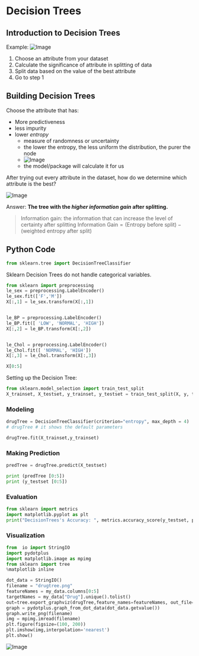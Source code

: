 # Decision Trees

## Introduction to Decision Trees

Example:
![Image](https://i.imgur.com/BGpi93n.png)

1. Choose an attribute from your dataset
2. Calculate the significance of attribute in splitting of data
3. Split data based on the value of the best attribute
4. Go to step 1

## Building Decision Trees

Choose the attribute that has:

+ More predictiveness
+ less impurity
+ lower *entropy*
    + measure of randomness or uncertainty
    + the lower the entropy, the less uniform the distribution, the purer the node
    + ![Image](https://i.imgur.com/RaTUurm.png)
    + the model/package will calculate it for us


After trying out every attribute in the dataset, how do we determine which attribute is the best?

![Image](https://i.imgur.com/38jDdcm.png)

Answer: **The tree with the *higher* *information gain* after splitting.**

> Information gain: the information that can increase the level of certainty after splitting
> $\text{Information Gain} = \text{(Entropy before split)} - \text{(weighted entropy after split)}$



## Python Code

```py
from sklearn.tree import DecisionTreeClassifier
```

Sklearn Decision Trees do not handle categorical variables. 
```py
from sklearn import preprocessing
le_sex = preprocessing.LabelEncoder()
le_sex.fit(['F','M'])
X[:,1] = le_sex.transform(X[:,1]) 


le_BP = preprocessing.LabelEncoder()
le_BP.fit([ 'LOW', 'NORMAL', 'HIGH'])
X[:,2] = le_BP.transform(X[:,2])


le_Chol = preprocessing.LabelEncoder()
le_Chol.fit([ 'NORMAL', 'HIGH'])
X[:,3] = le_Chol.transform(X[:,3]) 

X[0:5]
```

Setting up the Decision Tree:
```py
from sklearn.model_selection import train_test_split
X_trainset, X_testset, y_trainset, y_testset = train_test_split(X, y, test_size=0.3, random_state=3)
```

### Modeling
```py
drugTree = DecisionTreeClassifier(criterion="entropy", max_depth = 4)
# drugTree # it shows the default parameters

drugTree.fit(X_trainset,y_trainset)
```

### Making Prediction
```py
predTree = drugTree.predict(X_testset)

print (predTree [0:5])
print (y_testset [0:5])
```

### Evaluation
```py
from sklearn import metrics
import matplotlib.pyplot as plt
print("DecisionTrees's Accuracy: ", metrics.accuracy_score(y_testset, predTree))
```

### Visualization

```py
from  io import StringIO
import pydotplus
import matplotlib.image as mpimg
from sklearn import tree
%matplotlib inline 
```
```py
dot_data = StringIO()
filename = "drugtree.png"
featureNames = my_data.columns[0:5]
targetNames = my_data["Drug"].unique().tolist()
out=tree.export_graphviz(drugTree,feature_names=featureNames, out_file=dot_data, class_names= np.unique(y_trainset), filled=True,  special_characters=True,rotate=False)  
graph = pydotplus.graph_from_dot_data(dot_data.getvalue())  
graph.write_png(filename)
img = mpimg.imread(filename)
plt.figure(figsize=(100, 200))
plt.imshow(img,interpolation='nearest')
plt.show()
```

![Image](https://i.imgur.com/xGkHD9A.png)